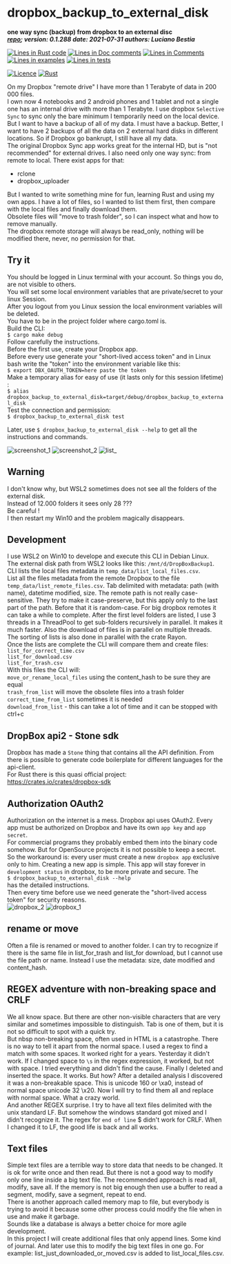 [comment]: # (lmake_md_to_doc_comments segment start A)

# dropbox_backup_to_external_disk

[comment]: # (lmake_cargo_toml_to_md start)

**one way sync (backup) from dropbox to an external disc**  
***[repo](https://github.com/lucianobestia/dropbox_backup_to_external_disk/); version: 0.1.288  date: 2021-07-31 authors: Luciano Bestia***  

[comment]: # (lmake_cargo_toml_to_md end)

[comment]: # (lmake_lines_of_code start)
[![Lines in Rust code](https://img.shields.io/badge/Lines_in_Rust-1224-green.svg)](https://github.com/LucianoBestia/dropbox_backup_to_external_disk/)
[![Lines in Doc comments](https://img.shields.io/badge/Lines_in_Doc_comments-139-blue.svg)](https://github.com/LucianoBestia/dropbox_backup_to_external_disk/)
[![Lines in Comments](https://img.shields.io/badge/Lines_in_comments-100-purple.svg)](https://github.com/LucianoBestia/dropbox_backup_to_external_disk/)
[![Lines in examples](https://img.shields.io/badge/Lines_in_examples-0-yellow.svg)](https://github.com/LucianoBestia/dropbox_backup_to_external_disk/)
[![Lines in tests](https://img.shields.io/badge/Lines_in_tests-0-orange.svg)](https://github.com/LucianoBestia/dropbox_backup_to_external_disk/)

[comment]: # (lmake_lines_of_code end)

[![Licence](https://img.shields.io/badge/license-MIT-blue.svg)](https://github.com/LucianoBestia/dropbox_backup_to_external_disk/blob/master/LICENSE) [![Rust](https://github.com/LucianoBestia/dropbox_backup_to_external_disk/workflows/RustAction/badge.svg)](https://github.com/LucianoBestia/dropbox_backup_to_external_disk/)

On my Dropbox "remote drive" I have more than 1 Terabyte of data in 200 000 files.  
I own now 4 notebooks and 2 android phones and 1 tablet and not a single one has an internal drive with more than 1 Terabyte. I use dropbox `Selective Sync` to sync only the bare minimum I temporarily need on the local device. But I want to have a backup of all of my data. I must have a backup. Better, I want to have 2 backups of all the data on 2 external hard disks in different locations. So if Dropbox go bankrupt, I still have all my data.  
The original Dropbox Sync app works great for the internal HD, but is "not recommended" for external drives. I also need only one way sync: from remote to local. There exist apps for that:

- rclone
- dropbox_uploader

But I wanted to write something mine for fun, learning Rust and using my own apps.
I have a lot of files, so I wanted to list them first, then compare with the local files and finally download them.  
Obsolete files will "move to trash folder", so I can inspect what and how to remove manually.  
The dropbox remote storage will always be read_only, nothing will be modified there, never, no permission for that.  

## Try it

You should be logged in Linux terminal with your account. So things you do, are not visible to others.  
You will set some local environment variables that are private/secret to your linux Session.  
After you logout from you Linux session the local environment variables will be deleted.  
You have to be in the project folder where cargo.toml is.  
Build the CLI:  
`$ cargo make debug`  
Follow carefully the instructions.  
Before the first use, create your Dropbox app.  
Before every use generate your "short-lived access token" and in Linux bash write the "token" into the environment variable like this:  
`$ export DBX_OAUTH_TOKEN=here paste the token`  
Make a temporary alias for easy of use (it lasts only for this session lifetime) :  
`$ alias dropbox_backup_to_external_disk=target/debug/dropbox_backup_to_external_disk`  
Test the connection and permission:  
`$ dropbox_backup_to_external_disk test`  
  
Later, use `$ dropbox_backup_to_external_disk --help` to get all the instructions and commands.  

![screenshot_1](https://github.com/LucianoBestia/dropbox_backup_to_external_disk/raw/master/images/screenshot_1.png "screenshot_1") ![screenshot_2](https://github.com/LucianoBestia/dropbox_backup_to_external_disk/raw/master/images/screenshot_2.png "screenshot_2") ![list_](https://github.com/LucianoBestia/dropbox_backup_to_external_disk/raw/master/images/list_2.png "list_")  

## Warning

I don't know why, but WSL2 sometimes does not see all the folders of the external disk.  
Instead of 12.000 folders it sees only 28 ???  
Be careful !  
I then restart my Win10 and the problem magically disappears.

## Development

I use WSL2 on Win10 to develope and execute this CLI in Debian Linux.  
The external disk path from WSL2 looks like this: `/mnt/d/DropBoxBackup1`. CLI lists the local files metadata in `temp_data/list_local_files.csv`.  
List all the files metadata from the remote Dropbox to the file `temp_data/list_remote_files.csv`.
Tab delimited with metadata: path (with name), datetime modified, size.
The remote path is not really case-sensitive. They try to make it case-preserve, but this apply only to the last part of the path. Before that it is random-case.
For big dropbox remotes it can take a while to complete. After the first level folders are listed, I use 3 threads in a ThreadPool to get sub-folders recursively in parallel. It makes it much faster. Also the download of files is in parallel on multiple threads.  
The sorting of lists is also done in parallel with the crate Rayon.  
Once the lists are complete the CLI will compare them and create files:  
`list_for_correct_time.csv`  
`list_for_download.csv`  
`list_for_trash.csv`  
With this files the CLI will:  
`move_or_rename_local_files` using the content_hash to be sure they are equal  
`trash_from_list` will move the obsolete files into a trash folder  
`correct_time_from_list` sometimes it is needed  
`download_from_list` - this can take a lot of time and it can be stopped with ctrl+c

## DropBox api2 - Stone sdk

Dropbox has made a `Stone` thing that contains all the API definition. From there is possible to generate code boilerplate for different languages for the api-client.  
For Rust there is this quasi official project:  
<https://crates.io/crates/dropbox-sdk>  

## Authorization OAuth2

Authorization on the internet is a mess. Dropbox api uses OAuth2.
Every app must be authorized on Dropbox and have its own `app key` and `app secret`.  
For commercial programs they probably embed them into the binary code somehow. But for OpenSource projects it is not possible to keep a secret. So the workaround is: every user must create a new `dropbox app` exclusive only to him. Creating a new app is simple. This app will stay forever in `development status` in dropbox, to be more private and secure. The  
`$ dropbox_backup_to_external_disk --help`  
has the detailed instructions.  
Then every time before use we need generate the "short-lived access token" for security reasons.  
![dropbox_2](https://github.com/LucianoBestia/dropbox_backup_to_external_disk/raw/master/images/dropbox_2.png "dropbox_2") ![dropbox_1](https://github.com/LucianoBestia/dropbox_backup_to_external_disk/raw/master/images/dropbox_1.png "dropbox_1")

## rename or move

Often a file is renamed or moved to another folder. I can try to recognize if there is the same file in list_for_trash and list_for download, but I cannot use the file path or name. Instead I use the metadata: size, date modified and content_hash.  

## REGEX adventure with non-breaking space and CRLF

We all know space. But there are other non-visible characters that are very similar and sometimes impossible to distinguish. Tab is one of them, but it is not so difficult to spot with a quick try.  
But nbsp non-breaking space, often used in HTML is a catastrophe. There is no way to tell it apart from the normal space. I used a regex to find a match with some spaces. It worked right for a years. Yesterday it didn't work. If I changed space to `\s` in the regex expression, it worked, but not with space. I tried everything and didn't find the cause. Finally I deleted and inserted the space. It works. But how? After a detailed analysis I discovered it was a non-breakable space. This is unicode 160 or \xa0, instead of normal space unicode 32 \x20. Now I will try to find them all and replace with normal space. What a crazy world.  
And another REGEX surprise. I try to have all text files delimited with the unix standard LF. But somehow the windows standard got mixed and I didn't recognize it. The regex for `end of line` $ didn't work for CRLF. When I changed it to LF, the good life is back and all works.

## Text files

Simple text files are a terrible way to store data that needs to be changed. It is ok for write once and then read. But there is not a good way to modify only one line inside a big text file. The recommended approach is read all, modify, save all. If the memory is not big enough then use a buffer to read a segment, modify, save a segment, repeat to end.  
There is another approach called memory map to file, but everybody is trying to avoid it because some other process could modify the file when in use and make it garbage.  
Sounds like a database is always a better choice for more agile development.  
In this project I will create additional files that only append lines. Some kind of journal. And later use this to modify the big text files in one go. For example: list_just_downloaded_or_moved.csv is added to list_local_files.csv.  

[comment]: # (lmake_md_to_doc_comments segment end A)
